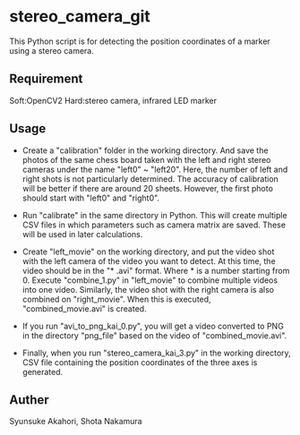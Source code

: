 # stereo_camera_git
This Python script is for detecting the position coordinates of a marker using a stereo camera.

## Requirement
Soft:OpenCV2 Hard:stereo camera, infrared LED marker

## Usage
- Create a "calibration" folder in the working directory.
And save the photos of the same chess board taken with the left and right stereo cameras under the name "left0" ~ "left20". Here, the number of left and right shots is not particularly determined. The accuracy of calibration will be better if there are around 20 sheets. 
However, the first photo should start with "left0" and "right0".

- Run "calibrate" in the same directory in Python. 
This will create multiple CSV files in which parameters such as camera matrix are saved. These will be used in later calculations.

- Create "left_movie" on the working directory, and put the video shot with the left camera of the video you want to detect. 
At this time, the video should be in the "* .avi" format. Where * is a number starting from 0. Execute "combine_1.py" in "left_movie" to combine multiple videos into one video. Similarly, the video shot with the right camera is also combined on "right_movie". 
When this is executed, "combined_movie.avi" is created.

- If you run "avi_to_png_kai_0.py", you will get a video converted to PNG in the directory "png_file" based on the video of "combined_movie.avi".
- Finally, when you run "stereo_camera_kai_3.py" in the working directory, CSV file containing the position coordinates of the three axes is generated.

## Auther
Syunsuke Akahori, Shota Nakamura
